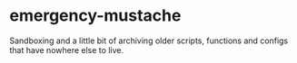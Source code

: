 emergency-mustache
==================

Sandboxing and a little bit of archiving older scripts, functions and configs that have nowhere else to live.
